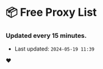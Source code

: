 # :package: Free Proxy List
### Updated every 15 minutes.

- Last updated: `2024-05-19 11:39`

:heart:
